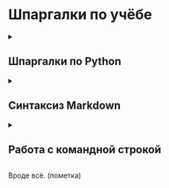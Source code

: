 ﻿# Шпаргалки по учёбе

<details>
<summary>

## Шпаргалки по Python
</summary>

1. Цикл While

>Цикл while («пока») позволяет выполнить одну и ту же последовательность действий, пока проверяемое условие истинно.
>>while Условие:
    Блок_инструкций

2. if 

>если - условие

3. input 

>ввод текста<br>
x = int(input())    -   int - когда переменная работает с числами.

4. print
>Пример print(А тут текст который будет выводить)
</details>

<details>
<summary>


## Синтаксиз Markdown
</summary>

1. **Жирный текст**
> С двух сторон нужно ввести две звезды** **

2. *Текст курсив*
> Одна звезда* *

3. ***Жирныый курсив***
>  Ну а тут три звезды *** *** 

4. Эффект маркированного списка (Точка вначале текста) 
> просто - вначале и получится
>>- вот так
>>> а для списка цифрами ставим ``` 1.```  ```2.``` и тд...

5. Я учусь на [на этом сайте](https://gb.ru). <br>
> [комментарий к ссылке](саму ссылку)

6. Для переноса строки
>нужно ввести ``` <br> ```

7. Чтобы создать эффект цитаты
> просто вначале поставить >, можно >> и так далее...

8. Показать эллемент кода 
>``` Внутри трёх значков `
>> Так же можно добавлять подсветку синтаксиза, например ```javascript 

9. Добавление в код комментария 
> ``` <!--комментарий--> ```

</details>


<details>
<summary>

## Работа с командной строкой
</summary>

1. Команда смены директории
```sh
cd c:\Folder Name
```

2. Команда отображения текущей директории (Для MacOs и Linux)
```sh
pwd
```

3. Листинг текущей директории
```sh
ls (Mac или Linux dir)
```

4. Отобразить статус текущей депозитории
```sh
git status
```

5. Добавить файл
```sh
git add cmd.md (cmd.md имя файла)
```

6. Создать коммит
```sh
git commit -m "комментарий к коммиту` (-m добавляют для комментария)
```

7. Удаление файла
```sh
dell <filename>
```

8. Посмотреть лог
```sh
"git log" (добавив --oneline даст более укороченую информацию)
```

9. Переключение коммита(Сохранения)
```sh
"git checkout" (и первые 7 чисел индекса коммита, например a6283e6)
```

10. Создание ветки (Черновика)
```sh
"git branch name"
Если просто "git branch" то покажет какие ветки у нас есть, при добавке имени создаст новую ветвь.
Для перехода в новую ветвь вводить "git checkout name". 
Так же можно сразу создать и перейти в новую ветвь введя "git checkout -b name".
```

11. Удаление ветки(черновика)
```sh
"git branch -d name" Вместо "name" имя коммита
```

12. Слияние коммитов
```sh
"git merge name" - Перейти в актуальный коммит и прописать, вместо "name" имя коммита.
```

13. Отправка (публикации) изменений.
```sh
"git push" - Команда используется для отправки (публикации) изменений из вашего локального репозитория Git в удаленный репозиторий.
```

14. Получения (обновления) изменений.
```sh
"git pull" - используется для получения (обновления) изменений из удаленного репозитория и объединения их с локальными изменениями.
```

15. Создание копии репозитория.
```sh
"git clone https://github.com/username/repository.git" - Команда git clone используется для клонирования (создания копии) удаленного репозитория Git на вашем локальном компьютере. Это позволяет вам получить копию удаленного репозитория для работы с ним локально.
```

</details>

Вроде всё. (пометка)